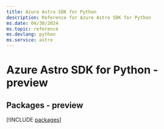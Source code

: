 ```yaml
---
title: Azure Astro SDK for Python
description: Reference for Azure Astro SDK for Python
ms.date: 04/30/2024
ms.topic: reference
ms.devlang: python
ms.service: astro
---
```

# Azure Astro SDK for Python - preview
## Packages - preview
[!INCLUDE [packages](astro-index.md)]